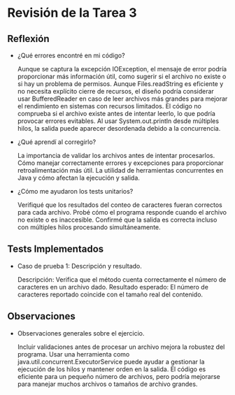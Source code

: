 # Revisión de la Tarea 3
## Reflexión

- ¿Qué errores encontré en mi código?

    Aunque se captura la excepción IOException, el mensaje de error podría proporcionar más información útil, como sugerir si el archivo no existe o si hay un problema de permisos.
    Aunque Files.readString es eficiente y no necesita explícito cierre de recursos, el diseño podría considerar usar BufferedReader en caso de leer archivos más grandes para mejorar el rendimiento en sistemas con recursos limitados.
    El código no comprueba si el archivo existe antes de intentar leerlo, lo que podría provocar errores evitables.
    Al usar System.out.println desde múltiples hilos, la salida puede aparecer desordenada debido a la concurrencia.

- ¿Qué aprendí al corregirlo?

    La importancia de validar los archivos antes de intentar procesarlos.
    Cómo manejar correctamente errores y excepciones para proporcionar retroalimentación más útil.
    La utilidad de herramientas concurrentes en Java y cómo afectan la ejecución y salida.

- ¿Cómo me ayudaron los tests unitarios?

    Verifiqué que los resultados del conteo de caracteres fueran correctos para cada archivo.
    Probé cómo el programa responde cuando el archivo no existe o es inaccesible.
    Confirmé que la salida es correcta incluso con múltiples hilos procesando simultáneamente.

## Tests Implementados

- Caso de prueba 1: Descripción y resultado.

    Descripción: Verifica que el método cuenta correctamente el número de caracteres en un archivo dado.
    Resultado esperado: El número de caracteres reportado coincide con el tamaño real del contenido.

## Observaciones

- Observaciones generales sobre el ejercicio.

    Incluir validaciones antes de procesar un archivo mejora la robustez del programa.
    Usar una herramienta como java.util.concurrent.ExecutorService puede ayudar a gestionar la ejecución de los hilos y mantener orden en la salida.
    El código es eficiente para un pequeño número de archivos, pero podría mejorarse para manejar muchos archivos o tamaños de archivo grandes.